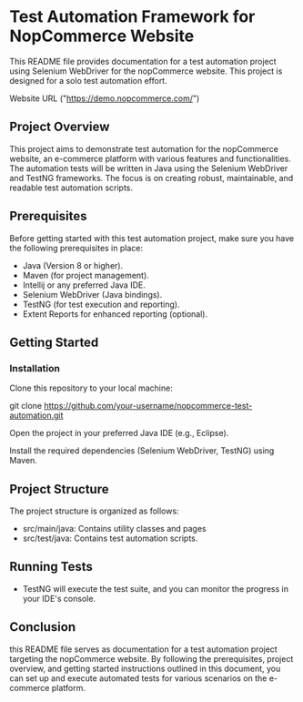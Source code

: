 
# Test Automation Framework for NopCommerce Website


This README file provides documentation for a test automation project using Selenium WebDriver for the nopCommerce website. This project is designed for a solo test automation effort.

Website URL ("https://demo.nopcommerce.com/")
## Project Overview

This project aims to demonstrate test automation for the nopCommerce website, an e-commerce platform with various features and functionalities. 
The automation tests will be written in Java using the Selenium WebDriver and TestNG frameworks. 
The focus is on creating robust, maintainable, and readable test automation scripts.
## Prerequisites

Before getting started with this test automation project, make sure you have the following prerequisites in place:

- Java (Version 8 or higher).
- Maven (for project management).
- Intellij or any preferred Java IDE.
- Selenium WebDriver (Java bindings).
- TestNG (for test execution and reporting).
- Extent Reports for enhanced reporting (optional).
## Getting Started

### Installation
Clone this repository to your local machine:

git clone https://github.com/your-username/nopcommerce-test-automation.git

Open the project in your preferred Java IDE (e.g., Eclipse).

Install the required dependencies (Selenium WebDriver, TestNG) using Maven.


## Project Structure

The project structure is organized as follows:

- src/main/java: Contains utility classes and pages
- src/test/java: Contains test automation scripts.

## Running Tests

- TestNG will execute the test suite, and you can monitor the progress in your IDE's console.

## Conclusion

this README file serves as documentation for a test automation project targeting the nopCommerce website. By following the prerequisites, project overview, and getting started instructions outlined in this document, you can set up and execute automated tests for various scenarios on the e-commerce platform.
